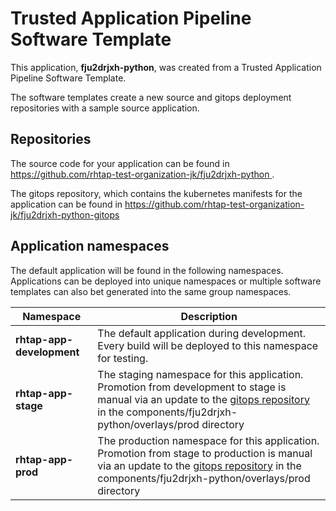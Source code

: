 # Trusted Application Pipeline Software Template

This application, **fju2drjxh-python**, was created from a Trusted Application Pipeline Software Template.

The software templates create a new source and gitops deployment repositories with a sample source application. 

## Repositories

The source code for your application can be found in [https://github.com/rhtap-test-organization-jk/fju2drjxh-python ](https://github.com/rhtap-test-organization-jk/fju2drjxh-python ).
 
The gitops repository, which contains the kubernetes manifests for the application can be found in 
[https://github.com/rhtap-test-organization-jk/fju2drjxh-python-gitops ](https://github.com/rhtap-test-organization-jk/fju2drjxh-python-gitops ) 

## Application namespaces 

The default application will be found in the following namespaces. Applications can be deployed into unique namespaces or multiple software templates can also bet generated into the same group namespaces.  

|  Namespace   |  Description   |  
| -------- | -------- |   
| **rhtap-app-development** | The default application during development. Every build will be deployed to this namespace for testing. | 
| **rhtap-app-stage** | The staging namespace for this application. Promotion from development to stage is manual via an update to the [gitops repository](https://github.com/rhtap-test-organization-jk/fju2drjxh-python-gitops ) in the components/fju2drjxh-python/overlays/prod directory |  
| **rhtap-app-prod** | The production namespace for this application. Promotion from stage to production is manual via an update to the [gitops repository](https://github.com/rhtap-test-organization-jk/fju2drjxh-python-gitops ) in the components/fju2drjxh-python/overlays/prod directory | 
